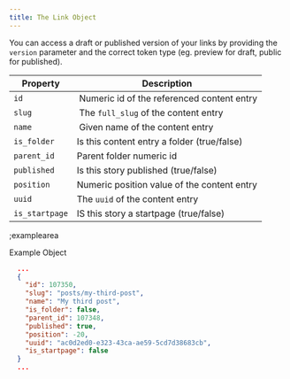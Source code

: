 ```yaml
---
title: The Link Object
---
```


You can access a draft or published version of your links by providing the `version` parameter and the correct token type (eg. preview for draft, public for published).

| Property            | Description          |
|---------------------|----------------------|
| `id`            | Numeric id of the referenced content entry |
| `slug`          | The `full_slug` of the content entry |
| `name`          | Given name of the content entry |
| `is_folder`     | Is this content entry a folder (true/false) |
| `parent_id`     | Parent folder numeric id |
| `published`     | Is this story published (true/false) |
| `position`      | Numeric position value of the content entry |
| `uuid`          | The `uuid` of the content entry |
| `is_startpage`  | IS this story a startpage (true/false) |

;examplearea

Example Object

```json
  ...
  {
    "id": 107350,
    "slug": "posts/my-third-post",
    "name": "My third post",
    "is_folder": false,
    "parent_id": 107348,
    "published": true,
    "position": -20,
    "uuid": "ac0d2ed0-e323-43ca-ae59-5cd7d38683cb",
    "is_startpage": false
  }
  ...
```